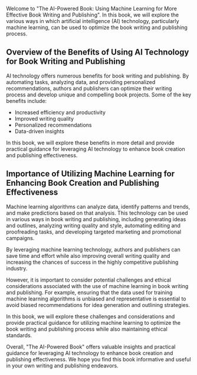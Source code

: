 
Welcome to "The AI-Powered Book: Using Machine Learning for More Effective Book Writing and Publishing". In this book, we will explore the various ways in which artificial intelligence (AI) technology, particularly machine learning, can be used to optimize the book writing and publishing process.

Overview of the Benefits of Using AI Technology for Book Writing and Publishing
-------------------------------------------------------------------------------

AI technology offers numerous benefits for book writing and publishing. By automating tasks, analyzing data, and providing personalized recommendations, authors and publishers can optimize their writing process and develop unique and compelling book projects. Some of the key benefits include:

* Increased efficiency and productivity
* Improved writing quality
* Personalized recommendations
* Data-driven insights

In this book, we will explore these benefits in more detail and provide practical guidance for leveraging AI technology to enhance book creation and publishing effectiveness.

Importance of Utilizing Machine Learning for Enhancing Book Creation and Publishing Effectiveness
-------------------------------------------------------------------------------------------------

Machine learning algorithms can analyze data, identify patterns and trends, and make predictions based on that analysis. This technology can be used in various ways in book writing and publishing, including generating ideas and outlines, analyzing writing quality and style, automating editing and proofreading tasks, and developing targeted marketing and promotional campaigns.

By leveraging machine learning technology, authors and publishers can save time and effort while also improving overall writing quality and increasing the chances of success in the highly competitive publishing industry.

However, it is important to consider potential challenges and ethical considerations associated with the use of machine learning in book writing and publishing. For example, ensuring that the data used for training machine learning algorithms is unbiased and representative is essential to avoid biased recommendations for idea generation and outlining strategies.

In this book, we will explore these challenges and considerations and provide practical guidance for utilizing machine learning to optimize the book writing and publishing process while also maintaining ethical standards.

Overall, "The AI-Powered Book" offers valuable insights and practical guidance for leveraging AI technology to enhance book creation and publishing effectiveness. We hope you find this book informative and useful in your own writing and publishing endeavors.

